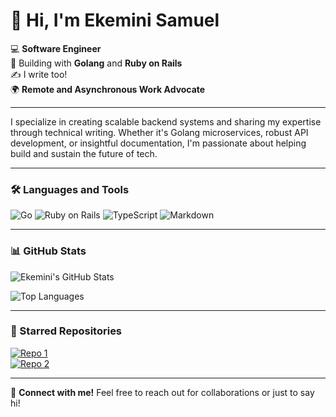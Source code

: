 # 👋 Hi, I'm Ekemini Samuel

💻 **Software Engineer**  
🔨 Building with **Golang** and **Ruby on Rails**  
✍️ I write too!  
🌍 **Remote and Asynchronous Work Advocate**

---

I specialize in creating scalable backend systems and sharing my expertise through technical writing. Whether it's Golang microservices, robust API development, or insightful documentation, I'm passionate about helping build and sustain the future of tech.

---

### 🛠️ Languages and Tools
![Go](https://img.shields.io/badge/Go-00ADD8?style=flat&logo=go&logoColor=white)
![Ruby on Rails](https://img.shields.io/badge/Ruby%20on%20Rails-CC0000?style=flat&logo=ruby-on-rails&logoColor=white)
![TypeScript](https://img.shields.io/badge/TypeScript-3178C6?style=flat&logo=typescript&logoColor=white)
![Markdown](https://img.shields.io/badge/Markdown-000000?style=flat&logo=markdown&logoColor=white)

---

### 📊 GitHub Stats
![Ekemini's GitHub Stats](https://github-readme-stats.vercel.app/api?username=Tabintel&show_icons=true&theme=radical)

![Top Languages](https://github-readme-stats.vercel.app/api/top-langs/?username=Tabintel&layout=compact&theme=radical)

---

### 🌟 Starred Repositories
[![Repo 1](https://img.shields.io/github/stars/Tabintel/Repo1?style=social)](https://github.com/Tabintel/v0-copilot-next)  
[![Repo 2](https://img.shields.io/github/stars/Tabintel/Repo2?style=social)](https://github.com/Tabintel/qrscanner)

---

💬 **Connect with me!** Feel free to reach out for collaborations or just to say hi!
